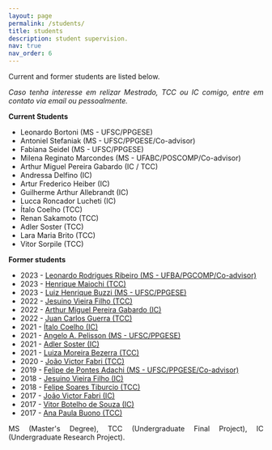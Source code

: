 ```yaml
---
layout: page
permalink: /students/
title: students
description: student supervision.
nav: true
nav_order: 6
---
```


<style>body {text-align: justify}</style>

Current and former students are listed below. 

*Caso tenha interesse em relizar Mestrado, TCC ou IC comigo, entre em contato via email ou pessoalmente.*

<strong>Current Students</strong>

- Leonardo Bortoni (MS - UFSC/PPGESE)
- Antoniel Stefaniak (MS - UFSC/PPGESE/Co-advisor)
- Fabiana Seidel (MS - UFSC/PPGESE)
- Milena Reginato Marcondes (MS - UFABC/POSCOMP/Co-advisor)
- Arthur Miguel Pereira Gabardo (IC / TCC)
- Andressa Delfino (IC)
- Artur Frederico Heiber (IC)
- Guilherme Arthur Allebrandt (IC) 
- Lucca Roncador Lucheti (IC)
- Ítalo Coelho (TCC)
- Renan Sakamoto (TCC)
- Adler Soster (TCC)
- Lara Maria Brito (TCC)
- Vitor Sorpile (TCC)

<strong>Former students</strong>

- 2023 - <a href="https://repositorio.ufba.br/bitstream/ri/38590/1/Dissertacao_mestrado_Leonardo_versao_final.pdf">Leonardo Rodrigues Ribeiro (MS - UFBA/PGCOMP/Co-advisor)</a>
- 2023 - <a href="https://repositorio.ufsc.br/handle/123456789/248201">Henrique Maiochi (TCC)</a>
- 2023 - <a href="https://repositorio.ufsc.br/handle/123456789/249859">Luiz Henrique Buzzi (MS - UFSC/PPGESE)</a>
- 2022 - <a href="https://repositorio.ufsc.br/handle/123456789/237501">Jesuino Vieira Filho (TCC)</a>
- 2022 - <a href="https://pibic.sistemas.ufsc.br/pub/verFormulario/992268">Arthur Miguel Pereira Gabardo (IC)</a>
- 2022 - <a href="https://repositorio.ufsc.br/handle/123456789/237689">Juan Carlos Guerra (TCC)</a> 
- 2021 - <a href="https://pibic.sistemas.ufsc.br/pub/verFormulario/912330">Ítalo Coelho (IC)</a>
- 2021 - <a href="https://repositorio.ufsc.br/handle/123456789/229356?show=full">Angelo A. Pelisson (MS - UFSC/PPGESE)</a> 
- 2021 - <a href="https://doi.org/10.5753/sbgames_estendido.2021.19664">Adler Soster (IC)</a>
- 2021 - <a href="https://repositorio.ufsc.br/handle/123456789/223313">Luiza Moreira Bezerra (TCC)</a> 
- 2020 - <a href="https://repositorio.ufsc.br/handle/123456789/218430">João Victor Fabri (TCC)</a>
- 2019 - <a href="https://repositorio.ufsc.br/handle/123456789/215579">Felipe de Pontes Adachi (MS - UFSC/PPGESE/Co-advisor)</a>
- 2018 - <a href="https://doi.org/10.5753/reic.2020.1766">Jesuino Vieira Filho (IC)</a>
- 2018 - <a href="https://repositorio.ufsc.br/handle/123456789/188106">Felipe Soares Tiburcio (TCC)</a>
- 2017 - <a href="https://pibic.sistemas.ufsc.br/pub/verFormulario/566107">João Victor Fabri (IC)</a>
- 2017 - <a href="https://www.youtube.com/watch?v=uSVoXsSC96U&amp;ab_channel=VitorBotelhodeSouza">Vitor Botelho de Souza (IC)</a>
- 2017 - <a href="https://repositorio.ufsc.br/handle/123456789/181813">Ana Paula Buono (TCC)</a>

MS (Master's Degree), TCC (Undergraduate Final Project), IC (Undergraduate Research Project).